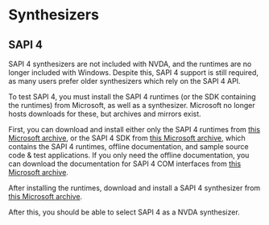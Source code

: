 # Synthesizers

## SAPI 4

SAPI 4 synthesizers are not included with NVDA, and the runtimes are no longer included with Windows.
Despite this, SAPI 4 support is still required, as many users prefer older synthesizers which rely on the SAPI 4 API.

To test SAPI 4, you must install the SAPI 4 runtimes (or the SDK containing the runtimes) from Microsoft, as well as a synthesizer.
Microsoft no longer hosts downloads for these, but archives and mirrors exist.

First, you can download and install either only the SAPI 4 runtimes from [this Microsoft archive](http://web.archive.org/web/20150910165037/http://activex.microsoft.com/activex/controls/sapi/spchapi.exe), or the SAPI 4 SDK from [this Microsoft archive](https://web.archive.org/web/20030203082745/http://download.microsoft.com/download/speechSDK/Install/4.0a/WIN98/EN-US/SAPI4SDK.exe), which contains the SAPI 4 runtimes, offline documentation, and sample source code & test applications. If you only need the offline documentation, you can download the documentation for SAPI 4 COM interfaces from [this Microsoft archive](https://web.archive.org/web/19990418101425/http://www.microsoft.com/iit/onlineDocs/speechsdk4-com.chm).

After installing the runtimes, download and install a SAPI 4 synthesizer from [this Microsoft archive](http://web.archive.org/web/20150910005021if_/http://activex.microsoft.com/activex/controls/agent2/tv_enua.exe).

After this, you should be able to select SAPI 4 as a NVDA synthesizer.
